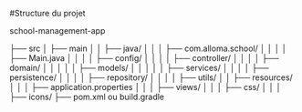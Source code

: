 #Structure du projet

school-management-app

├── src
│   ├── main
│   │   ├── java/
│   │   │   ├── com.alloma.school/
│   │   │   │   ├── Main.java
│   │   │   │   ├── config/
│   │   │   │   ├── controller/
│   │   │   │   ├── domain/
│   │   │   │   │   ├── models/
│   │   │   │   │   ├── services/
│   │   │   │   ├── persistence/
│   │   │   │   ├── repository/
│   │   │   │   ├── utils/
│   │   ├── resources/
│   │   │   ├── application.properties
│   │   │   ├── views/
│   │   │   ├── css/
│   │   │   ├── icons/
├── pom.xml ou build.gradle
